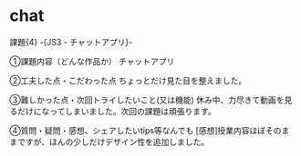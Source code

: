 # chat
課題{4} -{JS3 - チャットアプリ}-

①課題内容（どんな作品か） 
チャットアプリ

②工夫した点・こだわった点
ちょっとだけ見た目を整えました。

③難しかった点・次回トライしたいこと(又は機能) 
休み中、力尽きて動画を見るだけになってしまいました。次回の課題は頑張ります。

④質問・疑問・感想、シェアしたいtips等なんでも 
[感想]授業内容ほぼそのままですが、ほんの少しだけデザイン性を追加しました。
